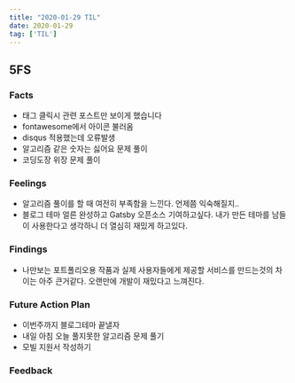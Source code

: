 ```yaml
---
title: "2020-01-29 TIL"
date: 2020-01-29
tag: ['TIL']
---
```


## 5FS

### Facts

- 태그 클릭시 관련 포스트만 보이게 했습니다
- fontawesome에서 아이콘 불러옴
- disqus 적용했는데 오류발생
- 알고리즘 같은 숫자는 싫어요 문제 풀이
- 코딩도장 위장 문제 풀이

### Feelings

- 알고리즘 풀이를 할 때 여전히 부족함을 느낀다. 언제쯤 익숙해질지..
- 블로그 테마 얼른 완성하고 Gatsby 오픈소스 기여하고싶다. 내가 만든 테마를 남들이 사용한다고 생각하니 더 열심히 재밌게 하고있다.

### Findings

- 나만보는 포트폴리오용 작품과 실제 사용자들에게 제공할 서비스를 만드는것의 차이는 아주 큰거같다. 오랜만에 개발이 재밌다고 느껴진다.

### Future Action Plan

- 이번주까지 블로그테마 끝낼자
- 내일 아침 오늘 풀지못한 알고리즘 문제 풀기
- 모빌 지원서 작성하기

### Feedback
